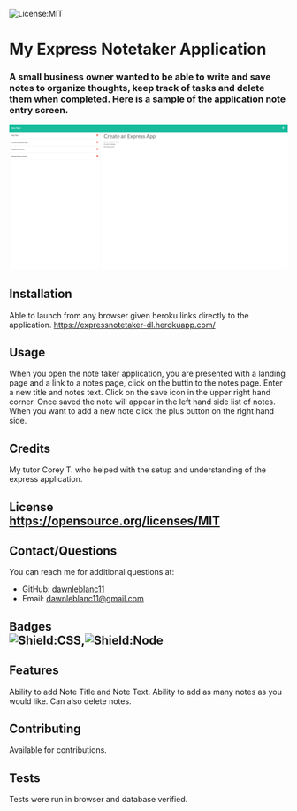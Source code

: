 ![License:MIT](https://img.shields.io/badge/License-MIT-yellow.svg)
  
  # My Express Notetaker Application
  ### A small business owner wanted to be able to write and save notes to organize thoughts, keep track of tasks and delete them when completed.  Here is a sample of the application note entry screen.
  ![expressnotetakerapp](public/assets/img/NoteTaker.png)
  
  ## Installation
  Able to launch from any browser given heroku links directly to the application.
  https://expressnotetaker-dl.herokuapp.com/
  
  ## Usage 
  When you open the note taker application, you are presented with a landing page and a link to a notes page, click on the buttin to the notes page.  Enter a new title and notes text.  Click on the save icon in the upper right hand corner.  Once saved the note will appear in the left hand side list of notes.  When you want to add a new note click the plus button on the right hand side.
  
  ## Credits
  My tutor Corey T. who helped with the setup and understanding of the express application. 
##
## License <br>https://opensource.org/licenses/MIT
  ## Contact/Questions
  You can reach me for additional questions at:
  * GitHub: [dawnleblanc11](expressnotetaker)
  * Email: dawnleblanc11@gmail.com
## Badges <br>![Shield:CSS](https://img.shields.io/badge/CSS-239120?&style=for-the-badge&logo=css3&logoColor=white),![Shield:Node](https://img.shields.io/badge/Node.js-43853D?style=for-the-badge&logo=node.js&logoColor=white) 
    
  ## Features
  Ability to add Note Title and Note Text.  Ability to add as many notes as you would like.  Can also delete notes.
  
  ## Contributing  
  Available for contributions.
  
  ## Tests
  Tests were run in browser and database verified.
